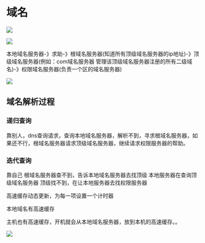 # 域名

![](https://files.mdnice.com/user/8332/e4e4ce45-be3b-4da6-8f2b-880c5b7f8893.png)





![](https://files.mdnice.com/user/8332/32fc21f7-9500-4cd3-874a-83aea9bc121f.png)


本地域名服务器-》求助-》根域名服务器(知道所有顶级域名服务器的ip地址)-》顶级域名服务器(例如：com域名服务器 管理该顶级域名服务器注册的所有二级域名)-》权限域名服务器(负责一个区的域名服务器)



![](https://files.mdnice.com/user/8332/ceea49cc-c176-42c5-947b-26de42666f17.png)


## 域名解析过程
### 递归查询
靠别人，dns查询请求，查询本地域名服务器，解析不到，寻求根域名服务器，如果还不行，根域名服务器请求顶级域名服务器，继续请求权限服务器的帮助。

### 迭代查询
靠自己
根域名服务器查不到，告诉本地域名服务器去找顶级
本地服务器在查询顶级域名服务器
顶级找不到，在让本地服务器去找权限服务器


高速缓存动态更新，为每一项设置一个计时器

本地域名有高速缓存

主机也有高速缓存，开机就会从本地域名服务器，放到本机的高速缓存。。    


![](https://files.mdnice.com/user/8332/dc746632-8ce4-447c-821b-bb504e5391df.png)
